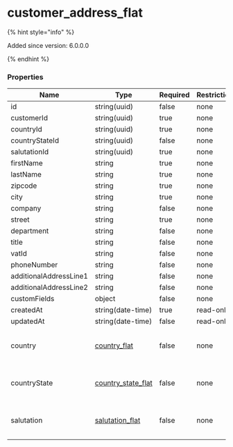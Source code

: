 
# customer_address_flat

{% hint style="info" %}

Added since version: 6.0.0.0

{% endhint %}

### Properties

|Name|Type|Required|Restrictions|Description|
|---|---|---|---|---|
|id|string(uuid)|false|none|none|
|customerId|string(uuid)|true|none|none|
|countryId|string(uuid)|true|none|none|
|countryStateId|string(uuid)|false|none|none|
|salutationId|string(uuid)|true|none|none|
|firstName|string|true|none|none|
|lastName|string|true|none|none|
|zipcode|string|true|none|none|
|city|string|true|none|none|
|company|string|false|none|none|
|street|string|true|none|none|
|department|string|false|none|none|
|title|string|false|none|none|
|vatId|string|false|none|none|
|phoneNumber|string|false|none|none|
|additionalAddressLine1|string|false|none|none|
|additionalAddressLine2|string|false|none|none|
|customFields|object|false|none|none|
|createdAt|string(date-time)|true|read-only|none|
|updatedAt|string(date-time)|false|read-only|none|
|country|[country_flat](/schema/country_flat.md)|false|none|Added since version: 6.0.0.0|
|countryState|[country_state_flat](/schema/country_state_flat.md)|false|none|Added since version: 6.0.0.0|
|salutation|[salutation_flat](/schema/salutation_flat.md)|false|none|Added since version: 6.0.0.0|
